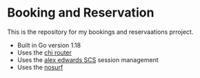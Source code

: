 # Booking and Reservation

This is the repository for my bookings and reservaations prroject.

- Built in Go version 1.18
- Uses the [chi router](https://github.com/go-chi/chi/v5 )
- Uses the [alex edwards SCS](https://github.com/alexedwards/scs/v2) session management
- Uses the [nosurf](https://github.com/justinas/nosurf)
